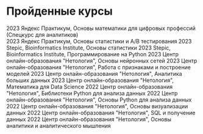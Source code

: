 # Пройденные курсы

2023 Яндекс Практикум, Основы математики для цифровых профессий (Спецкурс для аналитиков)\
2023 Яндекс Практикум, Основы статистики и А/В тестирования
2023 Stepic, Bioinformatics Institute, Основы статистики
2023 Stepic, Bioinformatics Institute, Программирование на Python
2023 Центр онлайн-образования "Нетология", Основы нейронных сетей
2023 Центр онлайн-образования "Нетология", Работа с признаками и построение моделей
2023 Центр онлайн-образования "Нетология", Аналитика больших данных
2023 Центр онлайн-образования "Нетология", Математика для Data Science
2022 Центр онлайн-образования "Нетология", Библиотеки Python для анализа данных
2022 Центр онлайн-образования "Нетология", Основы Python для анализа данных
2022 Центр онлайн-образования "Нетология", Основы визуализации данных
2022 Центр онлайн-образования "Нетология", SQL и получение данных
2022 Центр онлайн-образования "Нетология", Основы аналитики и аналитического мышления
